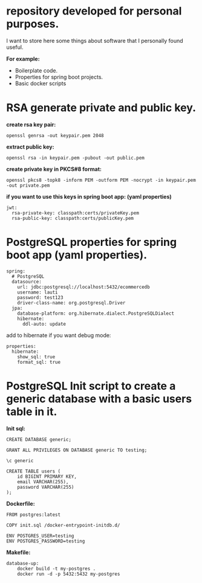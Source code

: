 # repository developed for personal purposes.

I want to store here some things about software that I personally found useful.

**For example:**

* Boilerplate code.
* Properties for spring boot projects.
* Basic docker scripts


# RSA generate private and public key.

**create rsa key pair:**

```
openssl genrsa -out keypair.pem 2048
```

**extract public key:**

```
openssl rsa -in keypair.pem -pubout -out public.pem
```

**create private key in PKCS#8 format:**

```
openssl pkcs8 -topk8 -inform PEM -outform PEM -nocrypt -in keypair.pem -out private.pem
```

**if you want to use this keys in spring boot app: (yaml properties)**


```
jwt:
  rsa-private-key: classpath:certs/privateKey.pem
  rsa-public-key: classpath:certs/publicKey.pem
```

# PostgreSQL properties for spring boot app (yaml properties).

```
spring:
  # PostgreSQL
  datasource:
    url: jdbc:postgresql://localhost:5432/ecommercedb
    username: lauti
    password: test123
    driver-class-name: org.postgresql.Driver
  jpa:
    database-platform: org.hibernate.dialect.PostgreSQLDialect
    hibernate:
      ddl-auto: update
```

add to hibernate if you want debug mode:

```
properties:
  hibernate:
    show_sql: true
    format_sql: true
```

# PostgreSQL Init script to create a generic database with a basic users table in it.

**Init sql:**

```
CREATE DATABASE generic;

GRANT ALL PRIVILEGES ON DATABASE generic TO testing;

\c generic

CREATE TABLE users (
    id BIGINT PRIMARY KEY,
    email VARCHAR(255),
    password VARCHAR(255)
);
```

**Dockerfile:**

```
FROM postgres:latest

COPY init.sql /docker-entrypoint-initdb.d/

ENV POSTGRES_USER=testing
ENV POSTGRES_PASSWORD=testing
```

**Makefile:**

```
database-up:
	docker build -t my-postgres .
	docker run -d -p 5432:5432 my-postgres
```

